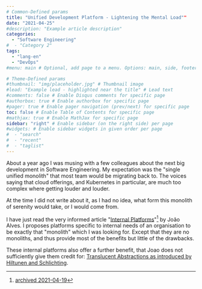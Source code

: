 ```yaml
---
# Common-Defined params
title: "Unified Development Platform - Lightening the Mental Load""
date: "2021-04-25"
#description: "Example article description"
categories:
  - "Software Engineering"
#  - "Category 2"
tags:
  - "lang-en"
  - "DevOps"
#menu: main # Optional, add page to a menu. Options: main, side, footer

# Theme-Defined params
#thumbnail: "img/placeholder.jpg" # Thumbnail image
#lead: "Example lead - highlighted near the title" # Lead text
#comments: false # Enable Disqus comments for specific page
#authorbox: true # Enable authorbox for specific page
#pager: true # Enable pager navigation (prev/next) for specific page
toc: false # Enable Table of Contents for specific page
#mathjax: true # Enable MathJax for specific page
sidebar: "right" # Enable sidebar (on the right side) per page
#widgets: # Enable sidebar widgets in given order per page
#  - "search"
#  - "recent"
#  - "taglist"
---
```


About a year ago I was musing with a few colleagues about the next big development in Software Engineering. My expectation was the "single unified monolith" that most team would be migrating back to. The voices saying that cloud offerings, and Kubernetes in particular, are much too complex where getting louder and louder.

At the time I did not write about it, as I had no idea, what form this monolith of serenity would take, or I would come from.

I have just read the very informed article "[Internal Platforms](https://world.hey.com/joaoqalves/internal-platforms-a1d1f2ef)"[^1] by João Alves. I proposes platforms specific to internal needs of an organisation to be exactly that "monolith" which I was looking for. Except that they are no monoliths, and thus provide most of the benefits but little of the drawbacks.

[^1]: [archived 2021-04-19](https://web.archive.org/web/20210419133931/https://world.hey.com/joaoqalves/internal-platforms-a1d1f2ef)

These internal platforms also offer a further benefit, that Joao does not sufficiently give them credit for: [Translucent Abstractions as introduced by Hiltunen and Schlichting](https://dl.acm.org/doi/10.5555/2167692.2167713).
 
